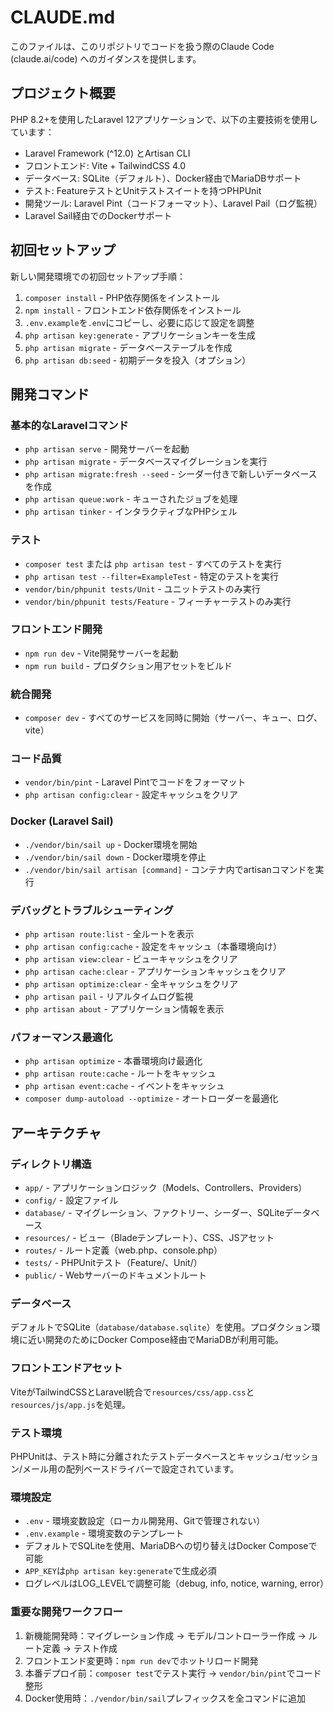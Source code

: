 # CLAUDE.md

このファイルは、このリポジトリでコードを扱う際のClaude Code (claude.ai/code) へのガイダンスを提供します。

## プロジェクト概要

PHP 8.2+を使用したLaravel 12アプリケーションで、以下の主要技術を使用しています：
- Laravel Framework (^12.0) とArtisan CLI
- フロントエンド: Vite + TailwindCSS 4.0
- データベース: SQLite（デフォルト）、Docker経由でMariaDBサポート
- テスト: FeatureテストとUnitテストスイートを持つPHPUnit
- 開発ツール: Laravel Pint（コードフォーマット）、Laravel Pail（ログ監視）
- Laravel Sail経由でのDockerサポート

## 初回セットアップ

新しい開発環境での初回セットアップ手順：
1. `composer install` - PHP依存関係をインストール
2. `npm install` - フロントエンド依存関係をインストール
3. `.env.example`を`.env`にコピーし、必要に応じて設定を調整
4. `php artisan key:generate` - アプリケーションキーを生成
5. `php artisan migrate` - データベーステーブルを作成
6. `php artisan db:seed` - 初期データを投入（オプション）

## 開発コマンド

### 基本的なLaravelコマンド
- `php artisan serve` - 開発サーバーを起動
- `php artisan migrate` - データベースマイグレーションを実行
- `php artisan migrate:fresh --seed` - シーダー付きで新しいデータベースを作成
- `php artisan queue:work` - キューされたジョブを処理
- `php artisan tinker` - インタラクティブなPHPシェル

### テスト
- `composer test` または `php artisan test` - すべてのテストを実行
- `php artisan test --filter=ExampleTest` - 特定のテストを実行
- `vendor/bin/phpunit tests/Unit` - ユニットテストのみ実行
- `vendor/bin/phpunit tests/Feature` - フィーチャーテストのみ実行

### フロントエンド開発
- `npm run dev` - Vite開発サーバーを起動
- `npm run build` - プロダクション用アセットをビルド

### 統合開発
- `composer dev` - すべてのサービスを同時に開始（サーバー、キュー、ログ、vite）

### コード品質
- `vendor/bin/pint` - Laravel Pintでコードをフォーマット
- `php artisan config:clear` - 設定キャッシュをクリア

### Docker (Laravel Sail)
- `./vendor/bin/sail up` - Docker環境を開始
- `./vendor/bin/sail down` - Docker環境を停止
- `./vendor/bin/sail artisan [command]` - コンテナ内でartisanコマンドを実行

### デバッグとトラブルシューティング
- `php artisan route:list` - 全ルートを表示
- `php artisan config:cache` - 設定をキャッシュ（本番環境向け）
- `php artisan view:clear` - ビューキャッシュをクリア
- `php artisan cache:clear` - アプリケーションキャッシュをクリア
- `php artisan optimize:clear` - 全キャッシュをクリア
- `php artisan pail` - リアルタイムログ監視
- `php artisan about` - アプリケーション情報を表示

### パフォーマンス最適化
- `php artisan optimize` - 本番環境向け最適化
- `php artisan route:cache` - ルートをキャッシュ
- `php artisan event:cache` - イベントをキャッシュ
- `composer dump-autoload --optimize` - オートローダーを最適化

## アーキテクチャ

### ディレクトリ構造
- `app/` - アプリケーションロジック（Models、Controllers、Providers）
- `config/` - 設定ファイル
- `database/` - マイグレーション、ファクトリー、シーダー、SQLiteデータベース
- `resources/` - ビュー（Bladeテンプレート）、CSS、JSアセット
- `routes/` - ルート定義（web.php、console.php）
- `tests/` - PHPUnitテスト（Feature/、Unit/）
- `public/` - Webサーバーのドキュメントルート

### データベース
デフォルトでSQLite（`database/database.sqlite`）を使用。プロダクション環境に近い開発のためにDocker Compose経由でMariaDBが利用可能。

### フロントエンドアセット
ViteがTailwindCSSとLaravel統合で`resources/css/app.css`と`resources/js/app.js`を処理。

### テスト環境
PHPUnitは、テスト時に分離されたテストデータベースとキャッシュ/セッション/メール用の配列ベースドライバーで設定されています。

### 環境設定
- `.env` - 環境変数設定（ローカル開発用、Gitで管理されない）
- `.env.example` - 環境変数のテンプレート
- デフォルトでSQLiteを使用、MariaDBへの切り替えはDocker Composeで可能
- `APP_KEY`は`php artisan key:generate`で生成必須
- ログレベルはLOG_LEVELで調整可能（debug, info, notice, warning, error）

### 重要な開発ワークフロー
1. 新機能開発時：マイグレーション作成 → モデル/コントローラー作成 → ルート定義 → テスト作成
2. フロントエンド変更時：`npm run dev`でホットリロード開発
3. 本番デプロイ前：`composer test`でテスト実行 → `vendor/bin/pint`でコード整形
4. Docker使用時：`./vendor/bin/sail`プレフィックスを全コマンドに追加
